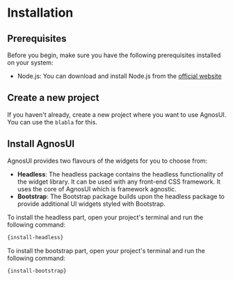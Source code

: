 # Installation

## Prerequisites

Before you begin, make sure you have the following prerequisites installed on your system:

<ul>
  <li>Node.js: You can download and install Node.js from the <a href="https://nodejs.org/" target="_blank">official website</a></li>
</ul>

## Create a new project

If you haven't already, create a new project where you want to use AgnosUI. You can use the `blabla` for this.

## Install AgnosUI

AgnosUI provides two flavours of the widgets for you to choose from:

- **Headless**: The headless package contains the headless functionality of the widget library. It can be used with any front-end CSS framework. It uses the core of AgnosUI which is framework agnostic.
- **Bootstrap**: The Bootstrap package builds upon the headless package to provide additional UI widgets styled with Bootstrap.

To install the headless part, open your project's terminal and run the following command:

```bash
{install-headless}
```

To install the bootstrap part, open your project's terminal and run the following command:

```bash
{install-bootstrap}
```
